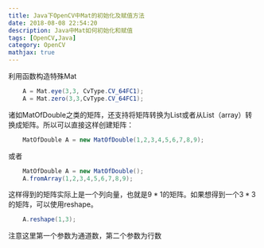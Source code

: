 ```yaml
---
title: Java下OpenCV中Mat的初始化及赋值方法
date: 2018-08-08 22:54:20
description: Java中Mat如何初始化和赋值
tags: [OpenCV,Java]
category: OpenCV
mathjax: true
---
```

利用函数构造特殊Mat

```Java
    A = Mat.eye(3,3, CvType.CV_64FC1);
    A = Mat.zero(3,3,CvType.CV_64FC1);
```

诸如MatOfDouble之类的矩阵，还支持将矩阵转换为List或者从List（array）转换成矩阵。所以可以直接这样创建矩阵：

```Java
    MatOfDouble A = new MatOfDouble(1,2,3,4,5,6,7,8,9);
```

或者

```Java
    MatOfDouble A = new MatOfDouble();
    A.fromArray(1,2,3,4,5,6,7,8,9);
```

这样得到的矩阵实际上是一个列向量，也就是$9*1$的矩阵。如果想得到一个$3*3$的矩阵，可以使用reshape。

```Java
    A.reshape(1,3);
```
注意这里第一个参数为通道数，第二个参数为行数


